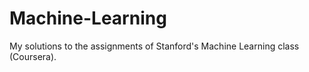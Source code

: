 # Machine-Learning
My solutions to the assignments of Stanford's Machine Learning class (Coursera).
